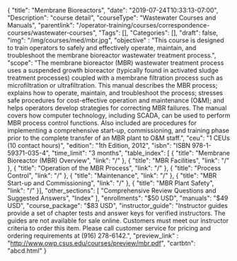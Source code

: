 {
	"title": "Membrane Bioreactors",
	"date": "2019-07-24T10:33:13-07:00",
	"Description": "course detail",
	"courseType": "Wastewater Courses and Manuals",
	"parentlink": "/operator-training/courses/correspondence-courses/wastewater-courses",
	"Tags": [],
	"Categories": [],
	"draft": false,
	"img": "/img/courses/med/mbr.jpg",
	"objective" : "This course is designed to train operators to safely and effectively operate, maintain, and troubleshoot the membrane bioreactor wastewater treatment process.",
	"scope": "The membrane bioreactor (MBR) wastewater treatment process uses a suspended growth bioreactor (typically found in activated sludge treatment processes) coupled with a membrane filtration process such as microfiltration or ultrafiltration. This manual describes the MBR process; explains how to operate, maintain, and troubleshoot the process; stresses safe procedures for cost-effective operation and maintenance (O&M); and helps operators develop strategies for correcting MBR failures. The manual covers how computer technology, including SCADA, can be used to perform MBR process control functions. Also included are procedures for implementing a comprehensive start-up, commissioning, and training phase prior to the complete transfer of an MBR plant to O&M staff.",
	"ceu": "1 CEUs (10 contact hours)",
	"edition": "1th Edition, 2012",
	"isbn": "ISBN 978-1-59371-035-4",
	"time_limit": "3 months",
	"table_index": [
	{
		"title": "Membrane Bioreactor (MBR) Overview",
		"link": "/"
	},
	{
		"title": "MBR Facilities",
		"link": "/"
	},
	{
		"title": "Operation of the MBR Process",
		"link": "/"
	},
	{
		"title": "Process Control",
		"link": "/"
	},
	{
		"title": "Maintenance",
		"link": "/"
	},
	{
		"title": "MBR Start-up and Commissioning",
		"link": "/"
	},
	{
		"title": "MBR Plant Safety",
		"link": "/"
	}],
	"other_sections": [
		"Comprehensive Review Questions and Suggested Answers", 
		"Index"
	],
	"enrollments": "$50 USD",
	"manuals": "$49 USD",
	"course_package": "$83 USD",
	"instructor_guide": "Instructor guides provide a set of chapter tests and answer keys for verified instructors. The guides are not available for sale online. Customers must meet our instructor criteria to order this item. Please call customer service for pricing and ordering requirements at (916) 278-6142.",
	"preview_link" : "http://www.owp.csus.edu/courses/preview/mbr.pdf",
	"cartbtn": "abcd.html"
}